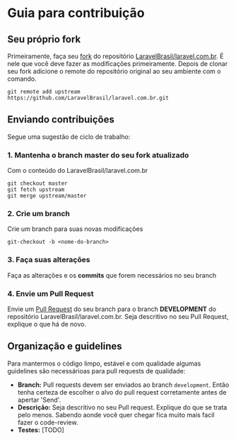 Guia para contribuição
======================

## Seu próprio fork
Primeiramente, faça seu [fork](https://help.github.com/articles/fork-a-repo) do repositório [LaravelBrasil/laravel.com.br](https://github.com/LaravelBrasil/laravel.com.br). É nele que você deve fazer as modificações primeiramente. Depois de clonar seu fork adicione o remote do repositório original ao seu ambiente com o comando.
```
git remote add upstream https://github.com/LaravelBrasil/laravel.com.br.git
```

## Enviando contribuições

Segue uma sugestão de ciclo de trabalho:

### 1. Mantenha o branch master do seu fork atualizado

Com o conteúdo do LaravelBrasil/laravel.com.br

```
git checkout master
git fetch upstream
git merge upstream/master
```

### 2. Crie um branch

Crie um branch para suas novas modificações

```
git-checkout -b <nome-do-branch>
```

### 3. Faça suas alterações

Faça as alterações e os **commits** que forem necessários no seu branch

### 4. Envie um Pull Request

Envie um [Pull Request](https://help.github.com/articles/using-pull-requests) do seu branch para o branch **DEVELOPMENT** do repositório LaravelBrasil/laravel.com.br. Seja descritivo no seu Pull Request, explique o que há de novo.

## Organização e guidelines

Para mantermos o código limpo, estável e com qualidade algumas guidelines são necessárioas para pull requests de qualidade:

- **Branch:** Pull requests devem ser enviados ao branch `development`. Então tenha certeza de escolher o alvo do pull request corretamente antes de apertar 'Send'.
- **Descrição:** Seja descritivo no seu Pull request. Explique do que se trata pelo menos. Sabendo aonde você quer chegar fica muito mais facil fazer o code-review.
- **Testes:** [TODO]
